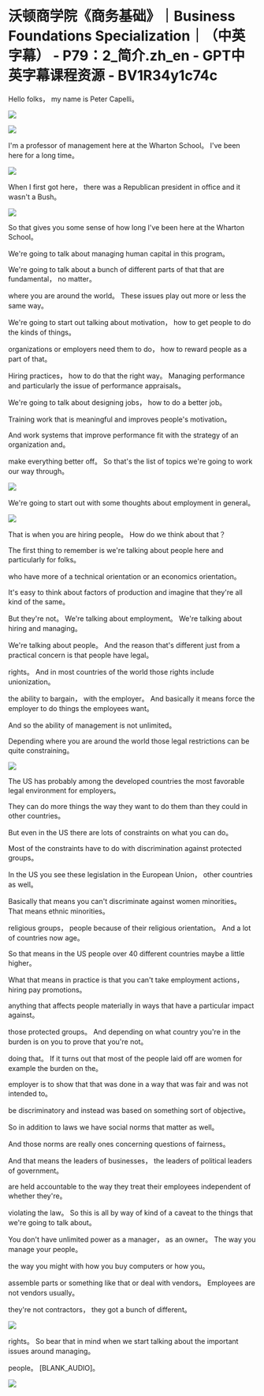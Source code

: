 # 沃顿商学院《商务基础》｜Business Foundations Specialization｜（中英字幕） - P79：2_简介.zh_en - GPT中英字幕课程资源 - BV1R34y1c74c

 Hello folks， my name is Peter Capelli。

![](img/0288805adeeafb690dcb02e7c78d1cbf_1.png)

![](img/0288805adeeafb690dcb02e7c78d1cbf_2.png)

 I'm a professor of management here at the Wharton School。 I've been here for a long time。



![](img/0288805adeeafb690dcb02e7c78d1cbf_4.png)

 When I first got here， there was a Republican president in office and it wasn't a Bush。



![](img/0288805adeeafb690dcb02e7c78d1cbf_6.png)

 So that gives you some sense of how long I've been here at the Wharton School。

 We're going to talk about managing human capital in this program。

 We're going to talk about a bunch of different parts of that that are fundamental， no matter。

 where you are around the world。 These issues play out more or less the same way。

 We're going to start out talking about motivation， how to get people to do the kinds of things。

 organizations or employers need them to do， how to reward people as a part of that。

 Hiring practices， how to do that the right way。 Managing performance and particularly the issue of performance appraisals。

 We're going to talk about designing jobs， how to do a better job。

 Training work that is meaningful and improves people's motivation。

 And work systems that improve performance fit with the strategy of an organization and。

 make everything better off。 So that's the list of topics we're going to work our way through。



![](img/0288805adeeafb690dcb02e7c78d1cbf_8.png)

 We're going to start out with some thoughts about employment in general。



![](img/0288805adeeafb690dcb02e7c78d1cbf_10.png)

 That is when you are hiring people。 How do we think about that？

 The first thing to remember is we're talking about people here and particularly for folks。

 who have more of a technical orientation or an economics orientation。

 It's easy to think about factors of production and imagine that they're all kind of the same。

 But they're not。 We're talking about employment。 We're talking about hiring and managing。

 We're talking about people。 And the reason that's different just from a practical concern is that people have legal。

 rights。 And in most countries of the world those rights include unionization。

 the ability to bargain， with the employer。 And basically it means force the employer to do things the employees want。

 And so the ability of management is not unlimited。

 Depending where you are around the world those legal restrictions can be quite constraining。



![](img/0288805adeeafb690dcb02e7c78d1cbf_12.png)

 The US has probably among the developed countries the most favorable legal environment for employers。

 They can do more things the way they want to do them than they could in other countries。

 But even in the US there are lots of constraints on what you can do。

 Most of the constraints have to do with discrimination against protected groups。

 In the US you see these legislation in the European Union， other countries as well。

 Basically that means you can't discriminate against women minorities。 That means ethnic minorities。

 religious groups， people because of their religious orientation。 And a lot of countries now age。

 So that means in the US people over 40 different countries maybe a little higher。

 What that means in practice is that you can't take employment actions， hiring pay promotions。

 anything that affects people materially in ways that have a particular impact against。

 those protected groups。 And depending on what country you're in the burden is on you to prove that you're not。

 doing that。 If it turns out that most of the people laid off are women for example the burden on the。

 employer is to show that that was done in a way that was fair and was not intended to。

 be discriminatory and instead was based on something sort of objective。

 So in addition to laws we have social norms that matter as well。

 And those norms are really ones concerning questions of fairness。

 And that means the leaders of businesses， the leaders of political leaders of government。

 are held accountable to the way they treat their employees independent of whether they're。

 violating the law。 So this is all by way of kind of a caveat to the things that we're going to talk about。

 You don't have unlimited power as a manager， as an owner。 The way you manage your people。

 the way you might with how you buy computers or how you。

 assemble parts or something like that or deal with vendors。 Employees are not vendors usually。

 they're not contractors， they got a bunch of different。



![](img/0288805adeeafb690dcb02e7c78d1cbf_14.png)

 rights。 So bear that in mind when we start talking about the important issues around managing。

 people。 [BLANK_AUDIO]。

![](img/0288805adeeafb690dcb02e7c78d1cbf_16.png)